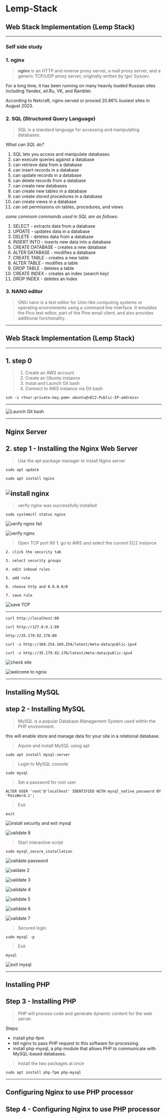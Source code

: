 # Lemp-Stack

## Web Stack Implementation (Lemp Stack)

---

### Self side study

### 1. nginx

>***nginx*** is an HTTP and reverse proxy server,
a mail proxy server, and a generic TCP/UDP proxy server, originally written by Igor Sysoev. 

For a long time, it has been running on many heavily loaded Russian sites including Yandex, ail.Ru, VK, and Rambler. 

According to Netcraft, nginx served or 
proxied 20.86% busiest sites in August 2023.

### 2. SQL (Structured Query Language)

> SQL is a standard language for accessing and manipulating databases.

*What can SQL do?*

1. SQL lets you access and manipulate databases
1. can execute queries against a database
1. can retrieve data from a database
1. can insert records in a database
1. can update records in a database
1. can delete records from a database
1. can create new databases
1. can create new tables in a database
1. can create stored procedures in a database
1. can create views in a database
1. can set permissions on tables, procedures, and views

*some commom commands used in SQL are as follows:*

1. SELECT - extracts data from a database
1. UPDATE - updates data in a database
1. DELETE - deletes data from a database
1. INSERT INTO - inserts new data into a database
1. CREATE DATABASE - creates a new database
1. ALTER DATABASE - modifies a database
1. CREATE TABLE - creates a new table
1. ALTER TABLE - modifies a table
1. DROP TABLE - deletes a table
1. CREATE INDEX - creates an index (search key)
1. DROP INDEX - deletes an index

### 3. NANO editor

> GNU nano is a text editor for Unix-like computing systems or operating environments using a command line interface. It emulates the Pico text editor, part of the Pine email client, and also provides additional functionality.

---

## Web Stack Implementation (Lemp Stack)
---
## 1. step 0

>1. Create an AWS account
>1. Create an Ubuntu instance
>1. Instal and Launch Git bash
>1. Connect to AWS instance via  Git bash

```
ssh -i <Your-private-key.pem> ubuntu@<EC2-Public-IP-address>
```

---
![Launch Git bash](<images/launch git bash.png>)

---

## Nginx Server

## 2. step 1 - Installing the Nginx Web Server

>Use the apt package manager to install Nginx server

```
sudo apt update
```
```
sudo apt install nginx

```

![install nginx](<images/install nginx.png>)
---

> verify nginx was successfully installed

```
sudo systemctl status nginx
```

![verify ngnix fail](<images/verify nginx fail.png>)


![verify nginx](<images/verify nginx.png>)



> Open TCP port 80
    1. go to AWS and select the current EC2 instance
   
    2. click the security tab
   
    3. select security groups
    
    4. edit inboud rules
    
    5. add rule
   
    6. choose http and 0.0.0.0/0
   
    7. save rule


![save TCP](<images/add TCP.png>)

---

```
curl http://localhost:80
```
```
curl http://127.0.0.1:80
```
```
http://35.179.92.176:80
```
```
curl -s http://169.254.169.254/latest/meta-data/public-ipv4
```
```
curl -s http://35.179.92.176/latest/meta-data/public-ipv4
```

![check site](<images/check site.png>)

![welcome to ngnix](<images/welcome ngnix.png>)


---

## **Installing MySQL**

## step 2 - Installing MySQL

> MySQL is a popular Database Management System used within the PHP environment.

this will enable store and manage data for your site in a relational database.

> Aquire and install MySQL using apt

```
sudo apt install mysql-server
```

> Login to MySQL console

```
sudo mysql
```

> Set a password for root user

```
ALTER USER 'root'@'localhost' IDENTIFIED WITH mysql_native_password BY 'PassWord.1';
```

> Exit

```
exit
```

![install security and exit mysql](<images/mysql exit.png>)


![validate 8](<images/validate password.png>)

> Start interactive script

```
sudo mysql_secure_installation
```

![validate password](<images/validate password.png>)

![valdate 2](<images/validate password 2.png>)

![validate 3](<images/validate password 3.png>)

![validate 4](<images/validate password 4.png>)

![validate 5](<images/validate password 5.png>)

![validate 6](<images/validate password 6.png>)

![validate 7](<images/validate password 7.png>)



> Secured login

```
sudo mysql -p

```

> Exit

```
mysql
```

![exit mysql](<images/exit mysql.png>)


---

## Installing PHP

## Step 3 - Installing PHP

> PHP will process code and generate dynamic content for the web server.

Steps:
* install php-fpm
* tell nginx to pass PHP request to this software for processing.
* install php-mysql, a php module that allows PHP to communicate with MySQL-based databases.

> Install the two packages at once

```
sudo apt install php-fpm php-mysql
```



---

## Configuring Nginx to use PHP processor

## Step 4 - Configuring Nginx to use PHP processor






